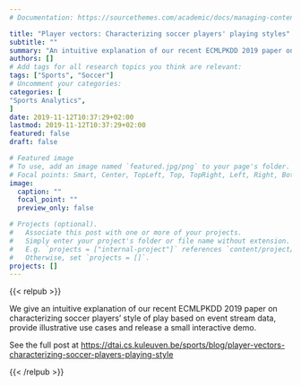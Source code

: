 ```yaml
---
# Documentation: https://sourcethemes.com/academic/docs/managing-content/

title: "Player vectors: Characterizing soccer players' playing styles"
subtitle: ""
summary: "An intuitive explanation of our recent ECMLPKDD 2019 paper on characterizing soccer players’ style of play based on event stream data, provide illustrative use cases and release a small interactive demo."
authors: []
# Add tags for all research topics you think are relevant:
tags: ["Sports", "Soccer"]
# Uncomment your categories:
categories: [
"Sports Analytics",
]
date: 2019-11-12T10:37:29+02:00
lastmod: 2019-11-12T10:37:29+02:00
featured: false
draft: false

# Featured image
# To use, add an image named `featured.jpg/png` to your page's folder.
# Focal points: Smart, Center, TopLeft, Top, TopRight, Left, Right, BottomLeft, Bottom, BottomRight.
image:
  caption: ""
  focal_point: ""
  preview_only: false

# Projects (optional).
#   Associate this post with one or more of your projects.
#   Simply enter your project's folder or file name without extension.
#   E.g. `projects = ["internal-project"]` references `content/project/deep-learning/index.md`.
#   Otherwise, set `projects = []`.
projects: []
---
```


{{< relpub >}}

We give an intuitive explanation of our recent ECMLPKDD 2019 paper on characterizing soccer players’ style of play based on event stream data, provide illustrative use cases and release a small interactive demo.

See the full post at https://dtai.cs.kuleuven.be/sports/blog/player-vectors-characterizing-soccer-players-playing-style

{{< /relpub >}}

